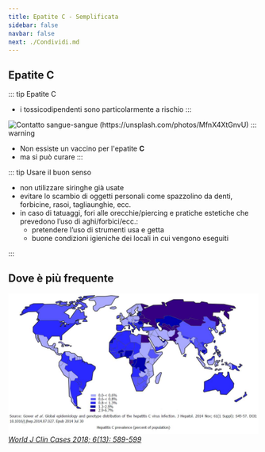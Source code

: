 ```yaml
---
title: Epatite C - Semplificata
sidebar: false
navbar: false
next: ./Condividi.md
---
```


## Epatite C

::: tip Epatite C <Badge text="C-ontatto sangue" type="tip"/>

- i tossicodipendenti sono particolarmente a rischio
  :::

![Contatto sangue-sangue (https://unsplash.com/photos/MfnX4XtGnvU)](../assets/images/ago.jpg)
::: warning

- Non essiste un vaccino per l'epatite **C**
- ma si può curare
  :::

::: tip Usare il buon senso

- non utilizzare siringhe già usate
- evitare lo scambio di oggetti personali come spazzolino da denti, forbicine, rasoi, tagliaunghie, ecc.
- in caso di tatuaggi, fori alle orecchie/piercing e pratiche estetiche che prevedono l’uso di aghi/forbici/ecc.:
  - pretendere l’uso di strumenti usa e getta
  - buone condizioni igieniche dei locali in cui vengono eseguiti

:::

## Dove è più frequente

![JOURNAL (WJCC-6-589)](../assets/images/WJCC-6-589-g003.jpg)
[_World J Clin Cases 2018; 6(13): 589-599_](https://dx.doi.org/10.12998/wjcc.v6.i13.589)
